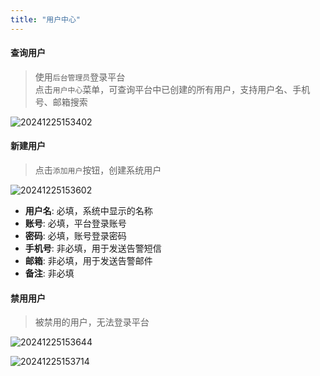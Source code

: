 ```yaml
---
title: "用户中心"
---
```


#### 查询用户

> 使用`后台管理员`登录平台   
> 点击`用户中心`菜单，可查询平台中已创建的所有用户，支持用户名、手机号、邮箱搜索

![20241225153402](https://img.isxcode.com/picgo/20241225153402.png)

#### 新建用户

> 点击`添加用户`按钮，创建系统用户 

![20241225153602](https://img.isxcode.com/picgo/20241225153602.png)

- **用户名**: 必填，系统中显示的名称 
- **账号**: 必填，平台登录账号 
- **密码**: 必填，账号登录密码 
- **手机号**: 非必填，用于发送告警短信 
- **邮箱**: 非必填，用于发送告警邮件 
- **备注**: 非必填

#### 禁用用户

> 被禁用的用户，无法登录平台

![20241225153644](https://img.isxcode.com/picgo/20241225153644.png)

![20241225153714](https://img.isxcode.com/picgo/20241225153714.png)

